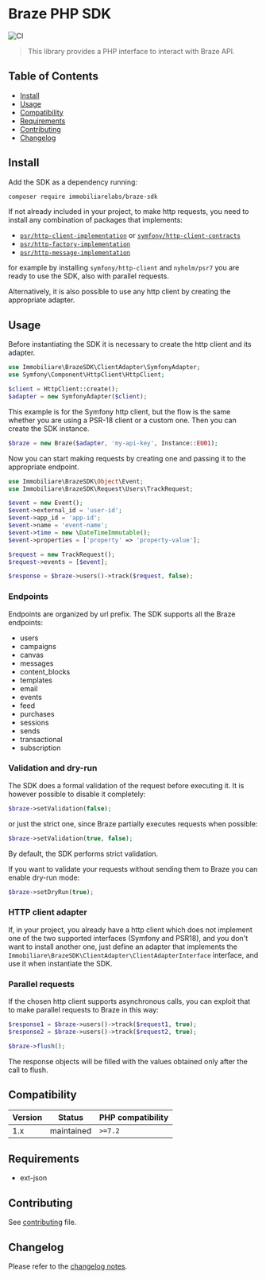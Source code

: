 Braze PHP SDK
============

![CI](https://github.com/immobiliare/wsse-header-generator-php/workflows/CI/badge.svg)

> This library provides a PHP interface to interact with Braze API.

## Table of Contents

- [Install](#install)
- [Usage](#usage)
- [Compatibility](#compatibility)
- [Requirements](#requirements)
- [Contributing](#contributing)
- [Changelog](#changelog)

## Install
Add the SDK as a dependency running:

```bash
composer require immobiliarelabs/braze-sdk
```

If not already included in your project, to make http requests, you need to install any combination of packages that implements:
- [`psr/http-client-implementation`](https://packagist.org/providers/psr/http-client-implementation) or [`symfony/http-client-contracts`](https://packagist.org/providers/symfony/http-client-contracts)
- [`psr/http-factory-implementation`](https://packagist.org/providers/psr/http-factory-implementation)
- [`psr/http-message-implementation`](https://packagist.org/providers/psr/http-message-implementation)

for example by installing ```symfony/http-client``` and ```nyholm/psr7``` you are ready to use the SDK, also with parallel requests.

Alternatively, it is also possible to use any http client by creating the appropriate adapter.


## Usage

Before instantiating the SDK it is necessary to create the http client and its adapter.

```php
use Immobiliare\BrazeSDK\ClientAdapter\SymfonyAdapter;
use Symfony\Component\HttpClient\HttpClient;

$client = HttpClient::create();
$adapter = new SymfonyAdapter($client);
```

This example is for the Symfony http client, but the flow is the same whether you are using a PSR-18 client or a custom one.
Then you can create the SDK instance.

```php
$braze = new Braze($adapter, 'my-api-key', Instance::EU01);
```

Now you can start making requests by creating one and passing it to the appropriate endpoint. 

```php
use Immobiliare\BrazeSDK\Object\Event;
use Immobiliare\BrazeSDK\Request\Users\TrackRequest;

$event = new Event();
$event->external_id = 'user-id';
$event->app_id = 'app-id';
$event->name = 'event-name';
$event->time = new \DateTimeImmutable();
$event->properties = ['property' => 'property-value'];

$request = new TrackRequest();
$request->events = [$event];

$response = $braze->users()->track($request, false);
```

### Endpoints
Endpoints are organized by url prefix. The SDK supports all the Braze endpoints:
- users
- campaigns
- canvas
- messages
- content_blocks
- templates
- email
- events
- feed
- purchases
- sessions
- sends
- transactional
- subscription

### Validation and dry-run
The SDK does a formal validation of the request before executing it.
It is however possible to disable it completely:

```php
$braze->setValidation(false);
```

or just the strict one, since Braze partially executes requests when possible:

```php
$braze->setValidation(true, false);
```

By default, the SDK performs strict validation.

If you want to validate your requests without sending them to Braze you can enable dry-run mode:

```php
$braze->setDryRun(true);
```

### HTTP client adapter

If, in your project, you already have a http client which does not implement one of the two supported interfaces (Symfony and PSR18), 
and you don't want to install another one, just define an adapter that implements the ```Immobiliare\BrazeSDK\ClientAdapter\ClientAdapterInterface``` interface, 
and use it when instantiate the SDK.

### Parallel requests

If the chosen http client supports asynchronous calls, you can exploit that to make parallel requests to Braze in this way:

```php
$response1 = $braze->users()->track($request1, true);
$response2 = $braze->users()->track($request2, true);

$braze->flush();
```

The response objects will be filled with the values obtained only after the call to flush.

## Compatibility

| Version | Status        | PHP compatibility     | 
|---      |---            |---                    |
| 1.x     | maintained    | `>=7.2`               |


## Requirements

* ext-json

## Contributing

See [contributing](./CONTRIBUTING.md) file.


## Changelog

Please refer to the [changelog notes](CHANGELOG.md).
